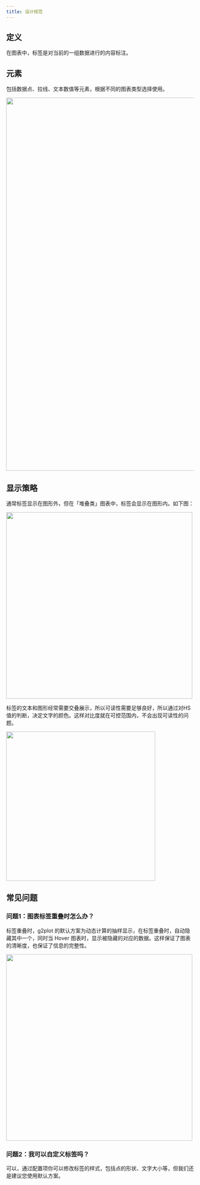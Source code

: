 ```yaml
---
title: 设计规范
---
```


## 定义

在图表中，标签是对当前的一组数据进行的内容标注。

## 元素

包括数据点、拉线、文本数值等元素，根据不同的图表类型选择使用。

<img src='https://gw.alipayobjects.com/mdn/rms_d314dd/afts/img/A*zBZ7SpiXpvMAAAAAAAAAAABkARQnAQ' width='1000'>

## 显示策略

通常标签显示在图形外，但在「堆叠类」图表中，标签会显示在图形内。如下图：

<img src='https://gw.alipayobjects.com/mdn/rms_d314dd/afts/img/A*gKp9S4i6oQ4AAAAAAAAAAABkARQnAQ' width='500'>

标签的文本和图形经常需要交叠展示，所以可读性需要足够良好，所以通过对HS值的判断，决定文字的颜色。这样对比度就在可控范围内，不会出现可读性的问题。

<img src='https://gw.alipayobjects.com/mdn/rms_d314dd/afts/img/A*kUOSQ5x9xWUAAAAAAAAAAABkARQnAQ' width='400'>

## 常见问题

### 问题1：图表标签重叠时怎么办？

标签重叠时，g2plot 的默认方案为动态计算的抽样显示，在标签重叠时，自动隐藏其中一个，同时当 Hover 图表时，显示被隐藏的对应的数据。这样保证了图表的清晰度，也保证了信息的完整性。

<img src='https://gw.alipayobjects.com/mdn/rms_d314dd/afts/img/A*avVtSr0ZlugAAAAAAAAAAABkARQnAQ' width='500'>

### 问题2：我可以自定义标签吗？

可以，通过配置项你可以修改标签的样式，包括点的形状、文字大小等，但我们还是建议您使用默认方案。